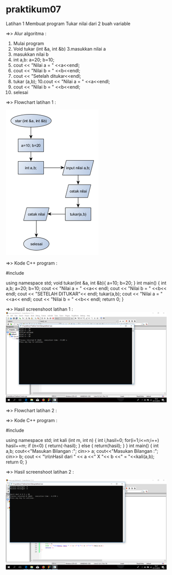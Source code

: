 # praktikum07

Latihan 1 Membuat program Tukar nilai dari 2 buah variable

=>> Alur algoritma :

   1. Mulai program
   2. Void tukar (int &a, int &b)
   3.masukkan nilai a
   4. masukkan nilai b
   5. int a,b: a=20; b=10;
   6. cout << "Nilai a = " <<a<<endl;
   7. cout << "Nilai b = " <<b<<endl;
   8. cout << "Setelah ditukar<<endl;
   9. tukar (a,b);
   10.cout << "Nilai a = " <<a<<endl;
   11. cout << "Nilai b = " <<b<<endl;
   12. selesai

=>> Flowchart latihan 1 :

![alt text](https://github.com/Viktorsianturi/praktikum07/blob/master/flowchart1.jpg.png)

=>> Kode C++ program :


#include <iostream>

using namespace std;
void tukar(int &a, int &b){
    a=10;
    b=20;
}
int main()
{
    int a,b;
    a=20;
    b=10;
    cout << "Nilai a = " <<a<< endl;
    cout << "Nilai b = " <<b<< endl;
    cout << "SETELAH DITUKAR"<< endl;
    tukar(a,b);
    cout << "Nilai a = " <<a<< endl;
    cout << "Nilai b = " <<b<< endl;
    return 0;
}


=>> Hasil screenshoot latihan 1 :
![alt text](https://github.com/Viktorsianturi/praktikum07/blob/e94e6c8e5218fe7a364eb1cf073f0ca78943d366/latihan1/Screenshot%20(20).png)

=>> Flowchart latihan 2 :

=>> Kode C++ program :

#include


using namespace std;
int kali (int m, int n)
{
    int i,hasil=0;
    for(i=1;i<=n;i++)
        hasil+=m;
    if (n<0)
        {
        return(-hasil);
        }
    else
        {
        return(hasil);
        }
}
int main()
{
    int a,b;
    cout<<"Masukan Bilangan :";
    cin>> a;
    cout<<"Masukan Bilangan :";
    cin>> b;
    cout << "\n\nHasil dari " << a <<" X "<< b <<" = "<<kali(a,b);
    return 0;
}


=>> Hasil screenshoot latihan 2 :

![alt text](https://github.com/Viktorsianturi/praktikum07/blob/master/latihan2/Screenshot%20(21).png)




